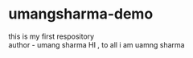 # umangsharma-demo
this is my first respository
<br>
author - umang sharma
HI , to all i am uamng sharma 
